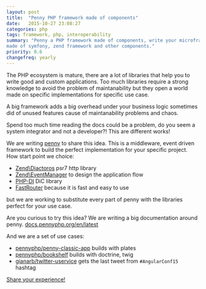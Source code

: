 ```yaml
---
layout: post
title:  "Penny PHP framework made of components"
date:   2015-10-27 23:08:27
categories: php
tags: framework, php, interoperability 
summary: "Penny a PHP framework made of components, write your microframework
made of symfony, zend framework and other components."
priority: 0.6
changefreq: yearly
---
```

The PHP ecosystem is mature, there are a lot of libraries that help you to write
good and custom applications.  Too much libraries require a strong knowledge to
avoid the problem of maintanability but they open a world made on specific
implementations for specific use case.

A big framework adds a big overhead under your business logic sometimes did of
unused features cause of maintanability problems and chaos.

Spend too much time reading the docs could be a problem, do you seem a system
integrator and not a developer?! This are different works!

We are writing [penny](https://github.com/pennyphp/penny) to share this idea.
This is a middleware, event driven framework to build the perfect
implementation for your specific project. How start point we choice:

* [Zend\Diactoros](https://github.com/zendframework/zend-diactoros) psr7 http
library
* [Zend\EventManager](https://github.com/zendframework/zend-eventmanager) to
design the application flow
* [PHP-DI](https://php-di) DiC library
* [FastRouter](https://github.com/nikic/FastRoute) because it is fast and easy to
use

but we are working to substitute every part of penny with the libraries perfect
for your use case.

Are you curious to try this idea? We are writing a big documentation around penny.
[docs.pennyphp.org/en/latest](http://docs.pennyphp.org/en/latest/)

And we are a set of use cases:

* [pennyphp/penny-classic-app](https://github.com/pennyphp/penny-classic-app)
builds with plates
* [pennyphp/bookshelf](https://github.com/pennyphp/bookshelf) builds with
doctrine, twig
* [gianarb/twitter-uservice](https://github.com/gianarb/twitter-uservice) gets
the last tweet from `#AngularConf15` hashtag

[Share your experience!](https://github.com/pennyphp/penny/issues?utf8=%E2%9C%93&q=is%3Aissue)
